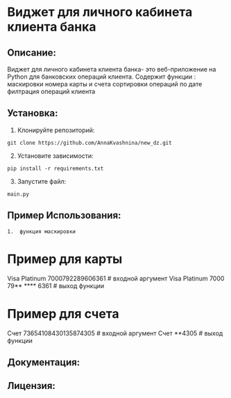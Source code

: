 # Виджет для личного кабинета клиента банка  

## Описание:

Виджет для личного кабинета клиента банка- это веб-приложение на Python для банковских операций клиента.
Содержит функции :
маскировки номера карты и счета
сортировки операций по дате
филтрация операций клиента


## Установка:

1. Клонируйте репозиторий:
```
git clone https://github.com/AnnaKvashnina/new_dz.git

```
2. Установите зависимости:
```
pip install -r requirements.txt

```
3. Запустите файл:
```
main.py
```

## Пример Использования:

```
1.  функция маскировки
```
# Пример для карты
Visa Platinum 7000792289606361  # входной аргумент
Visa Platinum 7000 79** **** 6361  # выход функции

# Пример для счета
Счет 73654108430135874305  # входной аргумент
Счет **4305  # выход функции

## Документация:



## Лицензия:

